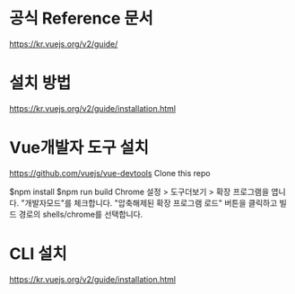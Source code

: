 
# 공식 Reference 문서 
https://kr.vuejs.org/v2/guide/

# 설치 방법
https://kr.vuejs.org/v2/guide/installation.html

# Vue개발자 도구 설치 
https://github.com/vuejs/vue-devtools
Clone this repo

$npm install
$npm run build
Chrome 설정 > 도구더보기 > 확장 프로그램을 엽니다.
"개발자모드"를 체크합니다.
"압축해제된 확장 프로그램 로드" 버튼을 클릭하고 빌드 경로의 shells/chrome를 선택합니다.

# CLI 설치
https://kr.vuejs.org/v2/guide/installation.html
